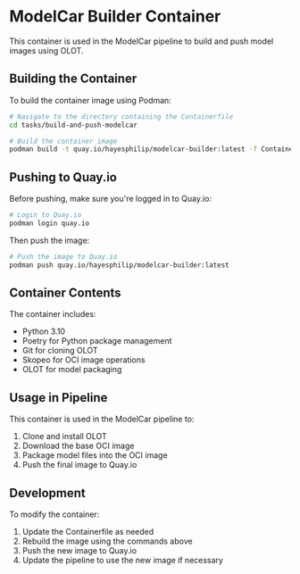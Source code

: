 # ModelCar Builder Container

This container is used in the ModelCar pipeline to build and push model images using OLOT.

## Building the Container

To build the container image using Podman:

```bash
# Navigate to the directory containing the Containerfile
cd tasks/build-and-push-modelcar

# Build the container image
podman build -t quay.io/hayesphilip/modelcar-builder:latest -f Containerfile .
```

## Pushing to Quay.io

Before pushing, make sure you're logged in to Quay.io:

```bash
# Login to Quay.io
podman login quay.io
```

Then push the image:

```bash
# Push the image to Quay.io
podman push quay.io/hayesphilip/modelcar-builder:latest
```

## Container Contents

The container includes:
- Python 3.10
- Poetry for Python package management
- Git for cloning OLOT
- Skopeo for OCI image operations
- OLOT for model packaging

## Usage in Pipeline

This container is used in the ModelCar pipeline to:
1. Clone and install OLOT
2. Download the base OCI image
3. Package model files into the OCI image
4. Push the final image to Quay.io

## Development

To modify the container:
1. Update the Containerfile as needed
2. Rebuild the image using the commands above
3. Push the new image to Quay.io
4. Update the pipeline to use the new image if necessary 
